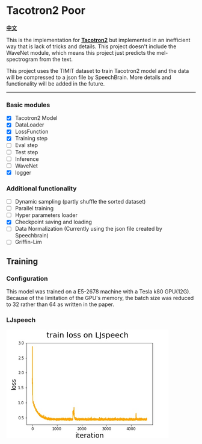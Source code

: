 # Tacotron2 Poor
[**中文**](https://github.com/PhyseChan/Tacotron2Poor/blob/master/README.zh.md)

This is the implementation for [**Tacotron2**](https://arxiv.org/pdf/1712.05884.pdf) but implemented in an inefficient way that is lack of tricks and details. This project doesn't include the WaveNet module, which means this project just predicts the mel-spectrogram from the text.

This project uses the TIMIT dataset to train Tacotron2 model and the data will be compressed to a json file by SpeechBrain. More details and functionality will be added in the future.

----

### Basic modules
- [x] Tacotron2 Model
- [x] DataLoader
- [x] LossFunction
- [x] Training step
- [ ] Eval step
- [ ] Test step
- [ ] Inference
- [ ] WaveNet
- [x] logger

### Additional functionality
- [ ] Dynamic sampling (partly shuffle the sorted dataset)
- [ ] Parallel training
- [ ] Hyper parameters loader
- [x] Checkpoint saving and loading
- [ ] Data Normalization (Currently using the json file created by Speechbrain)
- [ ] Griffin-Lim

## Training

### Configuration

This model was trained on a E5-2678 machine with a Tesla k80 GPU(12G). Because of the limitation of the GPU's memory, the batch size was reduced to 32 rather than 64 as written in the paper. 

### LJspeech
![LJspeech train loss](https://github.com/PhyseChan/Tacotron2Poor/blob/master/train_loss.jpg)
